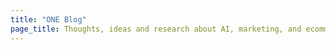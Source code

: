 ```yaml
---
title: "ONE Blog"
page_title: Thoughts, ideas and research about AI, marketing, and ecommerce.
---
```

